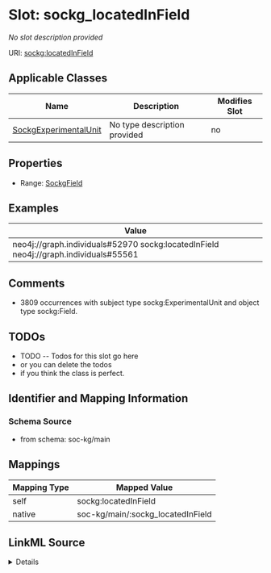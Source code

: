 

# Slot: sockg_locatedInField


_No slot description provided_





URI: [sockg:locatedInField](http://www.semanticweb.org/sockg/ontologies/2024/0/soil-carbon-ontology/locatedInField)



<!-- no inheritance hierarchy -->





## Applicable Classes

| Name | Description | Modifies Slot |
| --- | --- | --- |
| [SockgExperimentalUnit](../classes/SockgExperimentalUnit.md) | No type description provided |  no  |







## Properties

* Range: [SockgField](../classes/SockgField.md)






## Examples

| Value |
| --- |
| neo4j://graph.individuals#52970 sockg:locatedInField neo4j://graph.individuals#55561 |

## Comments

* 3809 occurrences with subject type sockg:ExperimentalUnit and object type sockg:Field.

## TODOs

* TODO -- Todos for this slot go here
* or you can delete the todos
* if you think the class is perfect.

## Identifier and Mapping Information







### Schema Source


* from schema: soc-kg/main




## Mappings

| Mapping Type | Mapped Value |
| ---  | ---  |
| self | sockg:locatedInField |
| native | soc-kg/main/:sockg_locatedInField |




## LinkML Source

<details>
```yaml
name: sockg_locatedInField
description: No slot description provided
todos:
- TODO -- Todos for this slot go here
- or you can delete the todos
- if you think the class is perfect.
comments:
- 3809 occurrences with subject type sockg:ExperimentalUnit and object type sockg:Field.
examples:
- value: neo4j://graph.individuals#52970 sockg:locatedInField neo4j://graph.individuals#55561
from_schema: soc-kg/main
rank: 1000
slot_uri: sockg:locatedInField
alias: sockg_locatedInField
domain_of:
- sockg_ExperimentalUnit
range: sockg_Field

```
</details>
